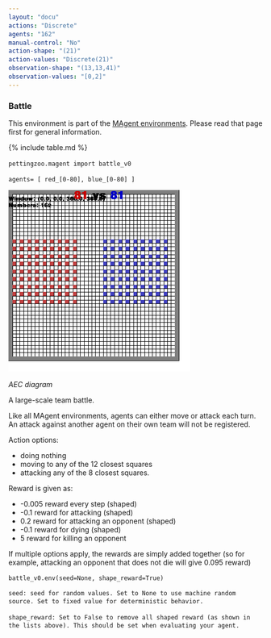 ```yaml
---
layout: "docu"
actions: "Discrete"
agents: "162"
manual-control: "No"
action-shape: "(21)"
action-values: "Discrete(21)"
observation-shape: "(13,13,41)"
observation-values: "[0,2]"
---
```


### Battle

This environment is part of the [MAgent environments](../magent). Please read that page first for general information.

{% include table.md %}


`pettingzoo.magent import battle_v0`

`agents= [ red_[0-80], blue_[0-80] ]`

![](magent_battle.gif)

*AEC diagram*

A large-scale team battle.

Like all MAgent environments, agents can either move or attack each turn. An attack against another agent on their own team will not be registered.

Action options:

* doing nothing
* moving to any of the 12 closest squares
* attacking any of the 8 closest squares.

Reward is given as:

* -0.005 reward every step (shaped)
* -0.1 reward for attacking (shaped)
* 0.2 reward for attacking an opponent (shaped)
* -0.1 reward for dying (shaped)
* 5 reward for killing an opponent

If multiple options apply, the rewards are simply added together (so for example, attacking an opponent that does not die will give 0.095 reward)

```
battle_v0.env(seed=None, shape_reward=True)
```

```
seed: seed for random values. Set to None to use machine random source. Set to fixed value for deterministic behavior.

shape_reward: Set to False to remove all shaped reward (as shown in the lists above). This should be set when evaluating your agent.
```

